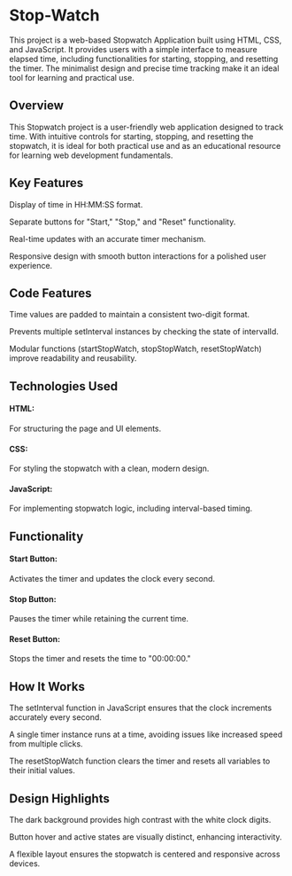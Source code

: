 # Stop-Watch
This project is a web-based Stopwatch Application built using HTML, CSS, and JavaScript. It provides users with a simple interface to measure elapsed time, including functionalities for starting, stopping, and resetting the timer. The minimalist design and precise time tracking make it an ideal tool for learning and practical use.

## Overview

This Stopwatch project is a user-friendly web application designed to track time. With intuitive controls for starting, stopping, and resetting the stopwatch, it is ideal for both practical use and as an educational resource for learning web development fundamentals.

## Key Features

Display of time in HH:MM:SS format.

Separate buttons for "Start," "Stop," and "Reset" functionality.

Real-time updates with an accurate timer mechanism.

Responsive design with smooth button interactions for a polished user experience.

## Code Features

Time values are padded to maintain a consistent two-digit format.

Prevents multiple setInterval instances by checking the state of intervalId.

Modular functions (startStopWatch, stopStopWatch, resetStopWatch) improve readability and reusability.

## Technologies Used

#### HTML: 
For structuring the page and UI elements.
#### CSS: 
For styling the stopwatch with a clean, modern design.
#### JavaScript: 
For implementing stopwatch logic, including interval-based timing.

## Functionality

#### Start Button: 
Activates the timer and updates the clock every second.
#### Stop Button: 
Pauses the timer while retaining the current time.
#### Reset Button: 
Stops the timer and resets the time to "00:00:00."

## How It Works

The setInterval function in JavaScript ensures that the clock increments accurately every second.

A single timer instance runs at a time, avoiding issues like increased speed from multiple clicks.

The resetStopWatch function clears the timer and resets all variables to their initial values.

## Design Highlights

The dark background provides high contrast with the white clock digits.

Button hover and active states are visually distinct, enhancing interactivity.

A flexible layout ensures the stopwatch is centered and responsive across devices.
